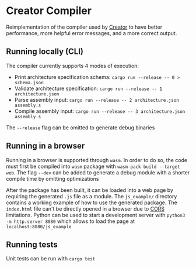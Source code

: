 # Creator Compiler

Reimplementation of the compiler used by [Creator](https://creatorsim.github.io/)
to have better performance, more helpful error messages, and a more correct output.

## Running locally (CLI)

The compiler currently supports 4 modes of execution:

- Print architecture specification schema: `cargo run --release -- 0 > schema.json`
- Validate architecture specification: `cargo run --release -- 1 architecture.json`
- Parse assembly input: `cargo run --release -- 2 architecture.json assembly.s`
- Compile assembly input: `cargo run --release -- 3 architecture.json assembly.s`

The `--release` flag can be omitted to generate debug binaries

## Running in a browser

Running in a browser is supported through `wasm`. In order to do so, the code must
first be compiled into `wasm` package with `wasm-pack build --target web`. The flag
`--dev` can be added to generate a debug module with a shorter compile time by
omitting optimizations

After the package has been built, it can be loaded into a web page by requiring the
generated `.js` file as a module. The `js_example/` directory contains a working
example of how to use the generated package. The `index.html` file can't be directly
opened in a browser due to [CORS](https://developer.mozilla.org/en-US/docs/Web/HTTP/CORS)
limitations. Python can be used to start a development server with
`python3 -m http.server 8080` which allows to load the page at `localhost:8080/js_example`

## Running tests

Unit tests can be run with `cargo test`
